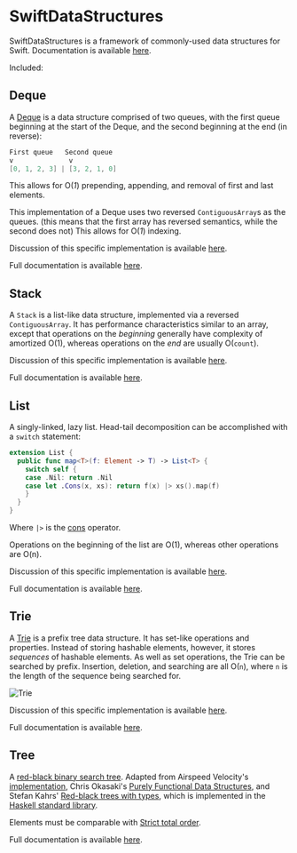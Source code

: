 # SwiftDataStructures

SwiftDataStructures is a framework of commonly-used data structures for Swift. Documentation is available [here](http://oisdk.github.io/SwiftDataStructures/index.html).

Included:

## Deque ##

A [Deque](https://en.wikipedia.org/wiki/Double-ended_queue) is a data structure comprised
of two queues, with the first queue beginning at the start of the Deque, and the second
beginning at the end (in reverse):

```swift
First queue   Second queue
v              v
[0, 1, 2, 3] | [3, 2, 1, 0]
```

This allows for O(*1*) prepending, appending, and removal of first and last elements.

This implementation of a Deque uses two reversed `ContiguousArray`s as the queues. (this
means that the first array has reversed semantics, while the second does not) This allows
for O(*1*) indexing.

Discussion of this specific implementation is available
[here](https://bigonotetaking.wordpress.com/2015/08/09/yet-another-root-of-all-evil/).

Full documentation is available [here](http://oisdk.github.io/SwiftDataStructures/Structs/DequeSlice.html).

## Stack ##

A `Stack` is a list-like data structure, implemented via a reversed
`ContiguousArray`. It has performance characteristics similar to an array, except that
operations on the *beginning* generally have complexity of amortized O(1), whereas
operations on the *end* are usually O(`count`).

Discussion of this specific implementation is available
[here](https://bigonotetaking.wordpress.com/2015/08/09/yet-another-root-of-all-evil/).

Full documentation is available [here](http://oisdk.github.io/SwiftDataStructures/Structs/Stack.html).

## List ##

A singly-linked, lazy list. Head-tail decomposition can be accomplished with a
`switch` statement:

```swift
extension List {
  public func map<T>(f: Element -> T) -> List<T> {
    switch self {
    case .Nil: return .Nil
    case let .Cons(x, xs): return f(x) |> xs().map(f)
    }
  }
}
```

Where `|>` is the [cons](https://en.wikipedia.org/wiki/Cons) operator.

Operations on the beginning of the list are O(1), whereas other operations are O(n).

Discussion of this specific implementation is available
[here](https://bigonotetaking.wordpress.com/2015/07/29/deques-queues-and-lists-in-swift-with-indirect/).

Full documentation is available [here](http://oisdk.github.io/SwiftDataStructures/Enums/List.html).

## Trie ##

A [Trie](https://en.wikipedia.org/wiki/Trie) is a prefix tree data structure. It has
set-like operations and properties. Instead of storing hashable elements, however, it
stores *sequences* of hashable elements. As well as set operations, the Trie can be
searched by prefix. Insertion, deletion, and searching are all O(`n`), where `n` is the
length of the sequence being searched for.

![Trie](https://upload.wikimedia.org/wikipedia/commons/b/be/Trie_example.svg "Trie")

Discussion of this specific implementation is available
[here](https://bigonotetaking.wordpress.com/2015/08/11/a-trie-in-swift/).

Full documentation is available [here](http://oisdk.github.io/SwiftDataStructures/Structs/Trie.html).

## Tree ##

A [red-black binary search tree](https://en.wikipedia.org/wiki/Red–black_tree). Adapted
from Airspeed Velocity's [implementation](http://airspeedvelocity.net/2015/07/22/a-persistent-tree-using-indirect-enums-in-swift/),
Chris Okasaki's [Purely Functional Data Structures](http://www.cs.cmu.edu/~rwh/theses/okasaki.pdf),
and Stefan Kahrs' [Red-black trees with types](http://dl.acm.org/citation.cfm?id=968482),
which is implemented in the [Haskell standard library](https://hackage.haskell.org/package/llrbtree-0.1.1/docs/Data-Set-RBTree.html).

Elements must be comparable with [Strict total order](https://en.wikipedia.org/wiki/Total_order#Strict_total_order).

Full documentation is available [here](http://oisdk.github.io/SwiftDataStructures/Structs/Tree.html).